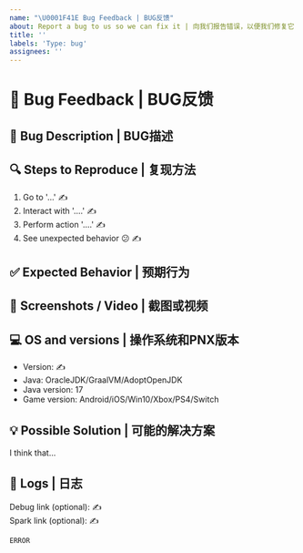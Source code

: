 ```yaml
---
name: "\U0001F41E Bug Feedback | BUG反馈" 
about: Report a bug to us so we can fix it | 向我们报告错误，以便我们修复它
title: ''
labels: 'Type: bug'
assignees: ''
---
```


# 🐞 Bug Feedback | BUG反馈

## 📝 Bug Description | BUG描述

<!-- 
Remove this comment and write a detailed description of the bug.
删除此注释并编写该错误的详细描述。
-->

## 🔍 Steps to Reproduce | 复现方法

<!-- 
Write below how we can repeat this.
下面写下我们如何重复这一点。
-->

1. Go to '...' ✍
2. Interact with '....' ✍
3. Perform action '....' ✍
4. See unexpected behavior 😕 ✍

## ✅ Expected Behavior | 预期行为

<!--
A description that is both clear and succinct, outlining your anticipated outcome.
您可通过简洁的描述概述预期行为
-->

## 📸 Screenshots / Video | 截图或视频

<!--
For a clearer understanding of your issues, it's recommended to provide screenshots or videos. Without visual aids, your issues might remain unresolved.
为了更好地理解您的问题，请附带截图或视频。如果没有图像辅助，您的问题可能无法得到解决。
-->

## 💻 OS and versions | 操作系统和PNX版本

<!--
Execute the `version` command in your game or on the server console; this command will provide the necessary information.
请在游戏或服务器控制台上执行`version`指令，该指令将提供所需的信息。
-->

* Version: ✍
* Java: OracleJDK/GraalVM/AdoptOpenJDK <!-- Delete the ones that don't fit / 删除不合适的 -->
* Java version: 17 <!-- Default / 默认 -->
* Game version: Android/iOS/Win10/Xbox/PS4/Switch <!-- Delete the ones that don't fit / 删除不合适的 -->

## 💡 Possible Solution | 可能的解决方案

<!-- 
If you have any initial thoughts on how to solve this bug, please share them here. 
如果你对BUG有什么好的解决想法等，可以在此分享你的观点
-->

I think that...

## 📝 Logs | 日志

<!-- 
If you encounter an error in your console, you can share it as a message under the "ERROR" category. Just replace the word "ERROR" and then paste the error details into the message. 
如果在控制台上发现的错误日志，你可以将其复制黏贴至下面的内容栏中以便我们更好的进行分析和描述问题细节
-->

<!--
Use https://hastebin.com for big logs or dumps
对于体积过大的日志和dump文件，请使用https://hastebin.com
-->

Debug link (optional): ✍  
Spark link (optional): ✍

```error
ERROR
```